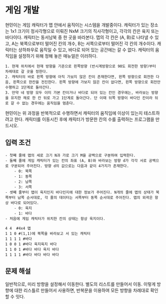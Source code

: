 # 게임 개발
현민이는 게임 캐릭터가 맵 안에서 움직이는 시스템을 개발중이다. 캐릭터가 있는 장소는 1x1 크기이 정사각형으로 이뤄진 NxM 크기의 직사각형이고, 각각의 칸은 육지 또는 바다이다. 캐릭터는 동서남북 중 한 곳을 바라본다.
맵의 각 칸은 (A, B)로 나타낼 수 있고, A는 북쪽으로부터 떨어진 칸의 개수, B는 서쪽으로부터 떨어진 각 칸의 개수이다. 캐릭터는 상하좌우로 움직일 수 있고, 바다로 되어 있는 공간에는 갈 수 없다. 캐릭터의 움직임을 설정하기 위해 정해 놓은 매뉴얼은 이러하다.

	1. 현재 위치에서 현재 방향을 기준으로 왼쪽방향 (반시계방향으로 90도 회전한 방향)부터 차례대로 갈 곳을 정한다.
	2. 캐릭터의 바로 왼쪽 방향에 아직 가보지 않은 칸이 존재한다면, 왼쪽 방향으로 회전한 다음, 왼쪽으로 한칸을 전진한다. 왼쪽 방향에 가보지 않은 칸이 없다면, 왼쪽 방향으로 회전만 수행하고 1단계로 돌아간다.
	3. 만약 네 방향 모두 이미 가본 칸이거나 바다로 되어 있는 칸인 경우에는, 바라보는 방향을 유지한 채로 한 칸 뒤로 가고 1단계로 돌아간다. 단 이때 뒤쪽 방향이 바다인 칸이라 뒤로 갈 수 없는 경우에는 움직임을 멈춘다.
현민이는 위 과정을 반복적으로 수행하면서 캐릭터의 움직임에 이상이 있는지 테스트하려고 한다.
캐릭터를 이동시킨 후에 캐릭터가 방문한 칸의 수를 출력하는 프로그램을 만드시오.

## 입력 조건
	- 첫째 줄에 맵의 세로 크기 N과 가로 크기 M을 공백으로 구분하여 입력한다.
	- 둘째 줄에 게임 캐릭터가 있는 칸의 좌표 (A, B)와 바라보는 방향 d가 각각 서로 공백으로 구분되어 주어진다. 방향 d의 값으로는 다음과 같이 4가지가 존재한다.
		- 0: 북쪽
		- 1: 동쪽
		- 2: 남쪽
		- 3: 서쪽
	- 셋째 줄부터 맵이 육지인지 바다인지에 대한 정보가 주어진다. N개의 줄에 맵의 상태가 북쪽부터 남쪽 순서대로, 각 줄의 데이터는 서쪽부터 동쪽 순서대로 주어진다. 맵의 외곽은 항상 바다로 되어있다.
		- 0: 육지
		- 1: 바다
	- 처음에 게임 캐릭터가 위치한 칸의 상태는 항상 육지이다.

```
4 4  #4x4 맵
1 1 0 #(1,1)에 북쪽을 바라보고 서 있는 캐릭터
1 1 1 1 #바다
1 0 0 1 #바다 육지육지 바다
1 1 0 1 #바다 바다 육지 바다
1 1 1 1 #바다 바다 바다 바다
```

## 문제 해설
일반적으로, 미리 방향을 설정해서 이동한다. 별도의 리스트를 만들어서 이동.
이렇게 방향에 대한 리스틀르 만들어서 사용하면, 반복문을 이용하여 모든 방향을 차례대로 확인할 수 잇다.

